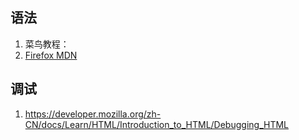 
## 语法
1. 菜鸟教程：
2. [Firefox MDN](https://developer.mozilla.org/zh-CN/docs/Web/HTML)

## 调试
1. https://developer.mozilla.org/zh-CN/docs/Learn/HTML/Introduction_to_HTML/Debugging_HTML